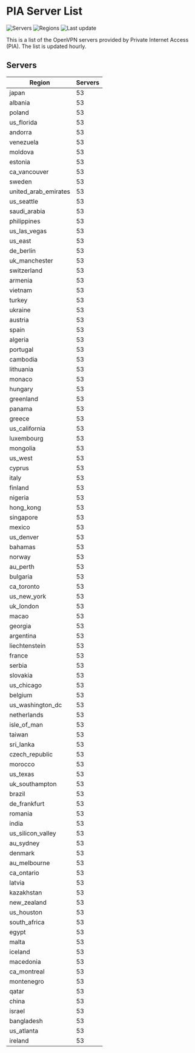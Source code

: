 # PIA Server List

![Servers](https://img.shields.io/badge/servers-5,141-blue) ![Regions](https://img.shields.io/badge/regions-97-blue) ![Last update](https://img.shields.io/badge/last_updated-Sun_Apr_28_03:00:32_GMT_2024-blue)

This is a list of the OpenVPN servers provided by Private Internet Access (PIA). The list is updated hourly.

## Servers
| Region               | Servers |
|----------------------|---------|
| japan | 53 |
| albania | 53 |
| poland | 53 |
| us_florida | 53 |
| andorra | 53 |
| venezuela | 53 |
| moldova | 53 |
| estonia | 53 |
| ca_vancouver | 53 |
| sweden | 53 |
| united_arab_emirates | 53 |
| us_seattle | 53 |
| saudi_arabia | 53 |
| philippines | 53 |
| us_las_vegas | 53 |
| us_east | 53 |
| de_berlin | 53 |
| uk_manchester | 53 |
| switzerland | 53 |
| armenia | 53 |
| vietnam | 53 |
| turkey | 53 |
| ukraine | 53 |
| austria | 53 |
| spain | 53 |
| algeria | 53 |
| portugal | 53 |
| cambodia | 53 |
| lithuania | 53 |
| monaco | 53 |
| hungary | 53 |
| greenland | 53 |
| panama | 53 |
| greece | 53 |
| us_california | 53 |
| luxembourg | 53 |
| mongolia | 53 |
| us_west | 53 |
| cyprus | 53 |
| italy | 53 |
| finland | 53 |
| nigeria | 53 |
| hong_kong | 53 |
| singapore | 53 |
| mexico | 53 |
| us_denver | 53 |
| bahamas | 53 |
| norway | 53 |
| au_perth | 53 |
| bulgaria | 53 |
| ca_toronto | 53 |
| us_new_york | 53 |
| uk_london | 53 |
| macao | 53 |
| georgia | 53 |
| argentina | 53 |
| liechtenstein | 53 |
| france | 53 |
| serbia | 53 |
| slovakia | 53 |
| us_chicago | 53 |
| belgium | 53 |
| us_washington_dc | 53 |
| netherlands | 53 |
| isle_of_man | 53 |
| taiwan | 53 |
| sri_lanka | 53 |
| czech_republic | 53 |
| morocco | 53 |
| us_texas | 53 |
| uk_southampton | 53 |
| brazil | 53 |
| de_frankfurt | 53 |
| romania | 53 |
| india | 53 |
| us_silicon_valley | 53 |
| au_sydney | 53 |
| denmark | 53 |
| au_melbourne | 53 |
| ca_ontario | 53 |
| latvia | 53 |
| kazakhstan | 53 |
| new_zealand | 53 |
| us_houston | 53 |
| south_africa | 53 |
| egypt | 53 |
| malta | 53 |
| iceland | 53 |
| macedonia | 53 |
| ca_montreal | 53 |
| montenegro | 53 |
| qatar | 53 |
| china | 53 |
| israel | 53 |
| bangladesh | 53 |
| us_atlanta | 53 |
| ireland | 53 |